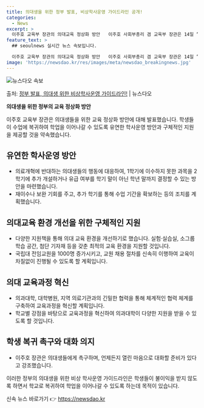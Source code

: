 ```yaml
---
title: 의대생을 위한 정부 발표, 비상학사운영 가이드라인 공개!
categories:
  - News
excerpt: >
  이주호 교육부 장관의 의대교육 정상화 방안   이주호 사회부총리 겸 교육부 장관은 14일 “정부는 학생들이 …
feature_text: >
  ## seoulnews 실시간 뉴스 속보입니다.

  이주호 교육부 장관의 의대교육 정상화 방안   이주호 사회부총리 겸 교육부 장관은 14일 “정부는 학생들이 …
image: 'https://newsdao.kr/res/images/meta/newsdao_breakingnews.jpg'
---
```


![뉴스다오 속보](https://newsdao.kr/res/images/meta/newsdao_breakingnews.jpg)

<p>출처: <a href="https://newsdao.kr/4253" rel="dofollow">정부 발표, 의대생 위한 비상학사운영 가이드라인!</a> | 뉴스다오</p>

**의대생을 위한 정부의 교육 정상화 방안**

이주호 교육부 장관은 의대생들을 위한 교육 정상화 방안에 대해 발표했습니다. 학생들이 수업에 복귀하여 학업을 이어나갈 수 있도록 유연한 학사운영 방안과 구체적인 지원을 제공할 것을 약속했습니다.

## 유연한 학사운영 방안
- 의료개혁에 반대하는 의대생들의 행동에 대응하여, 1학기에 이수하지 못한 과목을 2학기에 추가 개설하거나 유급 여부를 학기 말이 아닌 학년 말까지 결정할 수 있는 방안을 마련했습니다.
- 재이수나 보완 기회를 주고, 추가 학기를 통해 수업 기간을 확보하는 등의 조치를 계획했습니다.

## 의대교육 환경 개선을 위한 구체적인 지원
- 다양한 지원책을 통해 의대 교육 환경을 개선하기로 했습니다. 실험·실습실, 소그룹 학습 공간, 첨단 기자재 등을 갖춘 최적의 교육 환경을 지원할 것입니다.
- 국립대 전임교원을 1000명 증가시키고, 교원 채용 절차를 신속히 이행하여 교육이 차질없이 진행될 수 있도록 할 계획입니다.

## 의대 교육과정 혁신
- 의과대학, 대학병원, 지역 의료기관과의 긴밀한 협력을 통해 체계적인 협력 체계를 구축하여 교육과정을 혁신할 계획입니다. 
- 학교별 강점을 바탕으로 교육과정을 혁신하여 의과대학이 다양한 지원을 받을 수 있도록 할 것입니다.

## 학생 복귀 촉구와 대화 의지
- 이주호 장관은 의대생들에게 촉구하며, 언제든지 열린 마음으로 대화할 준비가 있다고 강조했습니다.

이러한 정부의 의대생을 위한 비상 학사운영 가이드라인은 학생들이 불이익을 받지 않도록 하면서 학교로 복귀하여 학업을 이어나갈 수 있도록 하는데 목적이 있습니다. 

신속 뉴스 바로가기 👉 <a href="https://newsdao.kr" rel="dofollow">https://newsdao.kr</a>


